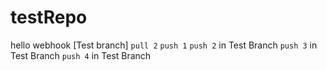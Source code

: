 # testRepo
hello webhook 
[Test branch]
`pull 2`
`push 1`
`push 2` in Test Branch
`push 3` in Test Branch
`push 4` in Test Branch
